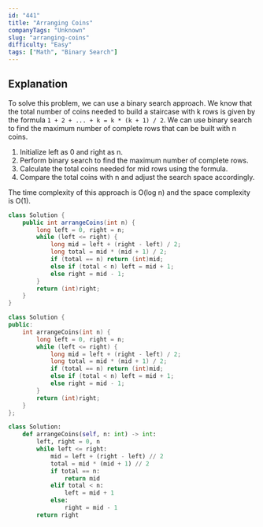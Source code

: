 ```yaml
---
id: "441"
title: "Arranging Coins"
companyTags: "Unknown"
slug: "arranging-coins"
difficulty: "Easy"
tags: ["Math", "Binary Search"]
---
```


## Explanation
To solve this problem, we can use a binary search approach. We know that the total number of coins needed to build a staircase with k rows is given by the formula `1 + 2 + ... + k = k * (k + 1) / 2`. We can use binary search to find the maximum number of complete rows that can be built with n coins.

1. Initialize left as 0 and right as n.
2. Perform binary search to find the maximum number of complete rows.
3. Calculate the total coins needed for mid rows using the formula.
4. Compare the total coins with n and adjust the search space accordingly.

The time complexity of this approach is O(log n) and the space complexity is O(1).
```java
class Solution {
    public int arrangeCoins(int n) {
        long left = 0, right = n;
        while (left <= right) {
            long mid = left + (right - left) / 2;
            long total = mid * (mid + 1) / 2;
            if (total == n) return (int)mid;
            else if (total < n) left = mid + 1;
            else right = mid - 1;
        }
        return (int)right;
    }
}
```

```cpp
class Solution {
public:
    int arrangeCoins(int n) {
        long left = 0, right = n;
        while (left <= right) {
            long mid = left + (right - left) / 2;
            long total = mid * (mid + 1) / 2;
            if (total == n) return (int)mid;
            else if (total < n) left = mid + 1;
            else right = mid - 1;
        }
        return (int)right;
    }
};
```

```python
class Solution:
    def arrangeCoins(self, n: int) -> int:
        left, right = 0, n
        while left <= right:
            mid = left + (right - left) // 2
            total = mid * (mid + 1) // 2
            if total == n:
                return mid
            elif total < n:
                left = mid + 1
            else:
                right = mid - 1
        return right
```